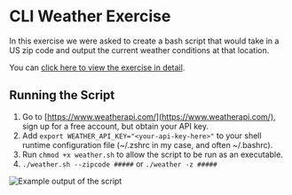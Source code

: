 # CLI Weather Exercise

In this exercise we were asked to create a bash script that would take in a US zip code and output the current weather conditions at that location.

You can [click here to view the exercise in detail](https://github.com/engineerkit/engineerkit/blob/main/exercises/tooling/cli-weather.md).

## Running the Script

1. Go to [https://www.weatherapi.com/](https://www.weatherapi.com/), sign up for a free account, but obtain your API key.
2. Add `export WEATHER_API_KEY="<your-api-key-here>"` to your shell runtime configuration file (~/.zshrc in my case, and often ~/.bashrc).
3. Run `chmod +x weather.sh` to allow the script to be run as an executable.
4. `./weather.sh --zipcode #####` or `./weather -z #####`

![Example output of the script](https://user-images.githubusercontent.com/44626690/155868458-868dab63-889b-4f4f-80d8-7b091bad3967.png)
